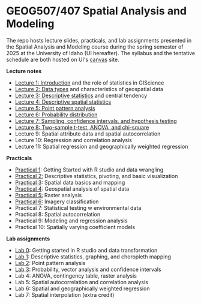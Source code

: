 # GEOG507/407 Spatial Analysis and Modeling

The repo hosts lecture slides, practicals, and lab assignments presented in the Spatial Analysis and Modeling course during the spring semester of 2025 at the University of Idaho (UI hereafter). The syllabus and the tentative schedule are both hosted on UI's [canvas](https://canvas.uidaho.edu/) site.

**Lecture notes**

-   [Lecture 1: Introduction](Lectures/Lecture1_Introduction.html) and the role of statistics in GIScience
-   [Lecture 2: Data types](Lectures/Lecture2_DataTypes_Characteristics.html) and characteristics of geospatial data
-   [Lecture 3: Descriptive statistics](Lectures/Lecture3_CentralTendencyDescriptiveStats.html) and central tendency
-   [Lecture 4: Descriptive spatial statistics](Lectures/Lecture4_DescriptiveSpatialStatistics.html)
-   [Lecture 5: Point pattern analysis](Lectures/Lecture5_PointPatternAnalysis.html)
-   [Lecture 6: Probability distribution](Lectures/Lecture6_ProbabilityDistribution.html)
-   [Lecture 7: Sampling, confidence intervals, and hypothesis testing](Lectures/Lecture7_Sampling_CIs_OneSample.html)
-   [Lecture 8: Two-sample t-test, ANOVA, and chi-square](Lectures/Lecture8_Two_Sample_Test_ANOVA.html)
-   Lecture 9: Spatial attribute data and spatial autocorrelation
-   Lecture 10: Regression and correlation analysis
-   Lecture 11: Spatial regression and geographically weighted regression

**Practicals**

-   [Practical 1](Practicals/1_Practical.html): Getting Started with R studio and data wrangling
-   [Practical 2:](Practicals/2_Practical.html) Descriptive statistics, pivoting, and basic visualization
-   [Practical 3](Practicals/3_Practical.html): Spatial data basics and mapping
-   [Practical 4](Practicals/4_Practical.html): Geospatial analysis of spatial data
-   [Practical 5:](Practicals/5_Practical_RasterAnalysis.html) Raster analysis
-   [Practical 6:](Practicals/6_Practical_Image_Analysis.html) Imagery classification
-   Practical 7: Statistical testing w environmental data
-   Practical 8: Spatial autocorrelation
-   Practical 9: Modeling and regression analysis
-   Practical 10: Spatially varying coefficient models

**Lab assignments**

-   [Lab 0](Labs/Lab0_template.html): Getting started in R studio and data transformation
-   [Lab 1](Labs/Lab1_template.html): Descriptive statistics, graphing, and choropleth mapping
-   [Lab 2](Labs/Lab2_template.html): Point pattern analysis
-   [Lab 3:](Labs/Lab3_template.html) Probability, vector analysis and confidence intervals
-   Lab 4: ANOVA, contingency table, raster analysis
-   Lab 5: Spatial autocorrelation and correlation analysis
-   Lab 6: Spatial and geographically weighted regression
-   Lab 7: Spatial interpolation (extra credit)
